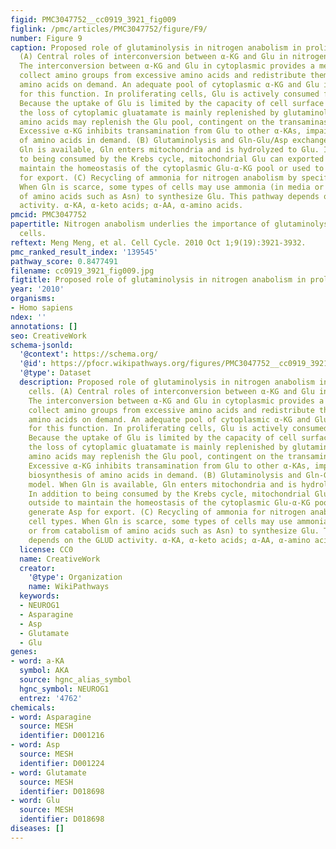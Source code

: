 ```yaml
---
figid: PMC3047752__cc0919_3921_fig009
figlink: /pmc/articles/PMC3047752/figure/F9/
number: Figure 9
caption: Proposed role of glutaminolysis in nitrogen anabolism in proliferating cells.
  (A) Central roles of interconversion between α-KG and Glu in nitrogen metabolism.
  The interconversion between α-KG and Glu in cytoplasmic provides a mechanism to
  collect amino groups from excessive amino acids and redistribute them to produce
  amino acids on demand. An adequate pool of cytoplasmic α-KG and Glu is essential
  for this function. In proliferating cells, Glu is actively consumed for biosynthesis.
  Because the uptake of Glu is limited by the capacity of cell surface transporters,
  the loss of cytoplamic gluatamate is mainly replenished by glutaminolysis. Excessive
  amino acids may replenish the Glu pool, contingent on the transaminase acitivity.
  Excessive α-KG inhibits transamination from Glu to other α-KAs, impairing the biosynthesis
  of amino acids in demand. (B) Glutaminolysis and Gln-Glu/Asp exchange model. When
  Gln is available, Gln enters mitochondria and is hydrolyzed to Glu. In addition
  to being consumed by the Krebs cycle, mitochondrial Glu can exported outside to
  maintain the homeostasis of the cytoplasmic Glu-α-KG pool or used to generate Asp
  for export. (C) Recycling of ammonia for nitrogen anabolism by specific cell types.
  When Gln is scarce, some types of cells may use ammonia (in media or from catabolism
  of amino acids such as Asn) to synthesize Glu. This pathway depends on the GLUD
  activity. α-KA, α-keto acids; α-AA, α-amino acids.
pmcid: PMC3047752
papertitle: Nitrogen anabolism underlies the importance of glutaminolysis in proliferating
  cells.
reftext: Meng Meng, et al. Cell Cycle. 2010 Oct 1;9(19):3921-3932.
pmc_ranked_result_index: '139545'
pathway_score: 0.8477491
filename: cc0919_3921_fig009.jpg
figtitle: Proposed role of glutaminolysis in nitrogen anabolism in proliferating cells
year: '2010'
organisms:
- Homo sapiens
ndex: ''
annotations: []
seo: CreativeWork
schema-jsonld:
  '@context': https://schema.org/
  '@id': https://pfocr.wikipathways.org/figures/PMC3047752__cc0919_3921_fig009.html
  '@type': Dataset
  description: Proposed role of glutaminolysis in nitrogen anabolism in proliferating
    cells. (A) Central roles of interconversion between α-KG and Glu in nitrogen metabolism.
    The interconversion between α-KG and Glu in cytoplasmic provides a mechanism to
    collect amino groups from excessive amino acids and redistribute them to produce
    amino acids on demand. An adequate pool of cytoplasmic α-KG and Glu is essential
    for this function. In proliferating cells, Glu is actively consumed for biosynthesis.
    Because the uptake of Glu is limited by the capacity of cell surface transporters,
    the loss of cytoplamic gluatamate is mainly replenished by glutaminolysis. Excessive
    amino acids may replenish the Glu pool, contingent on the transaminase acitivity.
    Excessive α-KG inhibits transamination from Glu to other α-KAs, impairing the
    biosynthesis of amino acids in demand. (B) Glutaminolysis and Gln-Glu/Asp exchange
    model. When Gln is available, Gln enters mitochondria and is hydrolyzed to Glu.
    In addition to being consumed by the Krebs cycle, mitochondrial Glu can exported
    outside to maintain the homeostasis of the cytoplasmic Glu-α-KG pool or used to
    generate Asp for export. (C) Recycling of ammonia for nitrogen anabolism by specific
    cell types. When Gln is scarce, some types of cells may use ammonia (in media
    or from catabolism of amino acids such as Asn) to synthesize Glu. This pathway
    depends on the GLUD activity. α-KA, α-keto acids; α-AA, α-amino acids.
  license: CC0
  name: CreativeWork
  creator:
    '@type': Organization
    name: WikiPathways
  keywords:
  - NEUROG1
  - Asparagine
  - Asp
  - Glutamate
  - Glu
genes:
- word: a-KA
  symbol: AKA
  source: hgnc_alias_symbol
  hgnc_symbol: NEUROG1
  entrez: '4762'
chemicals:
- word: Asparagine
  source: MESH
  identifier: D001216
- word: Asp
  source: MESH
  identifier: D001224
- word: Glutamate
  source: MESH
  identifier: D018698
- word: Glu
  source: MESH
  identifier: D018698
diseases: []
---
```

